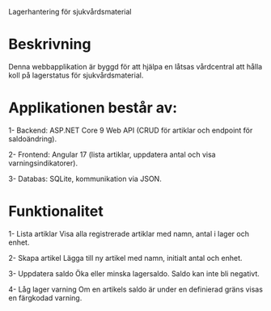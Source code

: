 ﻿Lagerhantering för sjukvårdsmaterial

# Beskrivning

Denna webbapplikation är byggd för att hjälpa en låtsas vårdcentral att hålla koll på lagerstatus för sjukvårdsmaterial.

# Applikationen består av:

1- Backend: ASP.NET Core 9 Web API (CRUD för artiklar och endpoint för saldoändring).

2- Frontend: Angular 17 (lista artiklar, uppdatera antal och visa varningsindikatorer).

3- Databas: SQLite, kommunikation via JSON.

# Funktionalitet

1- Lista artiklar
Visa alla registrerade artiklar med namn, antal i lager och enhet.

2- Skapa artikel
Lägga till ny artikel med namn, initialt antal och enhet.

3- Uppdatera saldo
Öka eller minska lagersaldo. Saldo kan inte bli negativt.

4- Låg lager varning
Om en artikels saldo är under en definierad gräns visas en färgkodad varning.
